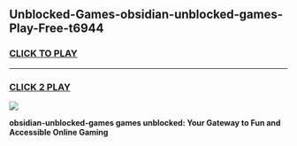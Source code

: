 
## Unblocked-Games-obsidian-unblocked-games-Play-Free-t6944
<h3>
<a href="https://premium76.site?title=obsidian-unblocked-games&ref=10A">CLICK TO PLAY</a></h3>
<hr>

<h3>
<a href="https://premium76.site?title=obsidian-unblocked-games&ref=10A">CLICK 2 PLAY</a>
  
</h3>

<a href="https://premium76.site?title=obsidian-unblocked-games&ref=10A"><img src="https://clearcache.store/games.png"></a>


**obsidian-unblocked-games games unblocked: Your Gateway to Fun and Accessible Online Gaming**

